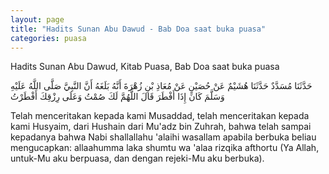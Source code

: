 ```yaml
---
layout: page
title: "Hadits Sunan Abu Dawud - Bab Doa saat buka puasa"
categories: puasa
---
```


Hadits Sunan Abu Dawud, Kitab Puasa, Bab Doa saat buka puasa

<p class="arab">
حَدَّثَنَا مُسَدَّدٌ حَدَّثَنَا هُشَيْمٌ عَنْ حُصَيْنٍ عَنْ مُعَاذِ بْنِ زُهْرَةَ أَنَّهُ بَلَغَهُ أَنَّ النَّبِيَّ صَلَّى اللَّهُ عَلَيْهِ وَسَلَّمَ كَانَ إِذَا أَفْطَرَ قَالَ اللَّهُمَّ لَكَ صُمْتُ وَعَلَى رِزْقِكَ أَفْطَرْتُ
</p>

Telah menceritakan kepada kami Musaddad, telah menceritakan kepada kami Husyaim, dari Hushain dari Mu'adz bin Zuhrah, bahwa telah sampai kepadanya bahwa Nabi shallallahu 'alaihi wasallam apabila berbuka beliau mengucapkan: allaahumma laka shumtu wa 'alaa rizqika afthortu (Ya Allah, untuk-Mu aku berpuasa, dan dengan rejeki-Mu aku berbuka).
